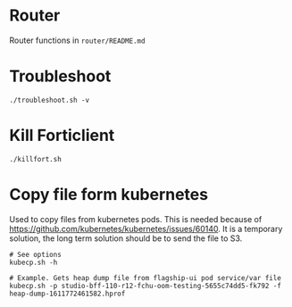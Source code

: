 
# Router
Router functions in `router/README.md`

# Troubleshoot
```
./troubleshoot.sh -v
```

# Kill Forticlient
```
./killfort.sh
```

# Copy file form kubernetes
Used to copy files from kubernetes pods. This is needed because of 
https://github.com/kubernetes/kubernetes/issues/60140. It is a temporary solution, the long term solution should be to send the file to S3.
```
# See options
kubecp.sh -h

# Example. Gets heap dump file from flagship-ui pod service/var file
kubecp.sh -p studio-bff-110-r12-fchu-oom-testing-5655c74dd5-fk792 -f heap-dump-1611772461582.hprof
```